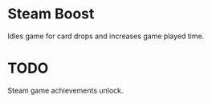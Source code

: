 # Steam Boost 
Idles game for card drops and increases game played time.

# TODO
Steam game achievements unlock.
